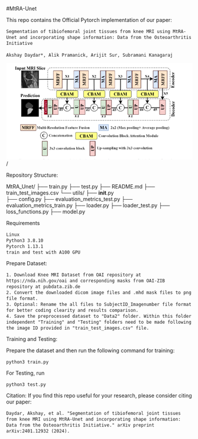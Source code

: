 #MtRA-Unet 

This repo contains the Official Pytorch implementation of our paper:

    Segmentation of tibiofemoral joint tissues from knee MRI using MtRA-Unet and incorporating shape information: Data from the Osteoarthritis Initiative

    Akshay Daydar*, Alik Pramanick, Arijit Sur, Subramani Kanagaraj

![MtRA-Unet Architecture](./MtRA_Unet_Architecture.png)/

Repository Structure:

MtRA_Unet/
├── train.py
├── test.py
├── README.md
├── train_test_images.csv
└── utils/
    ├── __init__.py   
    ├── config.py
    ├── evaluation_metrics_test.py
    ├── evaluation_metrics_train.py
    ├── loader.py
    ├── loader_test.py
    ├── loss_functions.py
    ├── model.py

Requirements

    Linux
    Python3 3.8.10
    Pytorch 1.13.1
    train and test with A100 GPU

Prepare Dataset:

    1. Download Knee MRI Dataset from OAI repository at https://nda.nih.gov/oai and corresponding masks from OAI-ZIB repository at pubdata.zib.de
    2. Convert the downloaded dicom image files and .mhd mask files to png file format.
    3. Optional: Rename the all files to SubjectID_Imagenumber file format for better coding clearity and results comparison.
    4. Save the preprocessed dataset to "Data2" folder. Within this folder independent "Training" and "Testing" folders need to be made following the image ID provided in "train_test_images.csv" file. 

Training and Testing:

Prepare the dataset and then run the following command for training:

    python3 train.py

For Testing, run

    python3 test.py

Citation:
 If you find this repo useful for your research, please consider citing our paper:

    Daydar, Akshay, et al. "Segmentation of tibiofemoral joint tissues from knee MRI using MtRA-Unet and incorporating shape information: Data from the Osteoarthritis Initiative." arXiv preprint arXiv:2401.12932 (2024).

